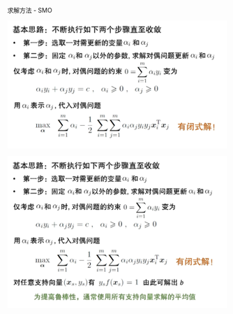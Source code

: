 求解方法 - SMO

![image-20241127143418455](60-3-%E6%B1%82%E8%A7%A3%E6%96%B9%E6%B3%95.assets/image-20241127143418455.png)

![image-20241127143604900](60-3-%E6%B1%82%E8%A7%A3%E6%96%B9%E6%B3%95.assets/image-20241127143604900.png)
